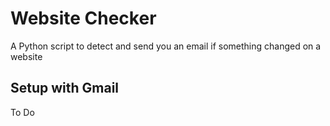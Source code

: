 # Website Checker
 A Python script to detect and send you an email if something changed on a website
## Setup with Gmail
 To Do
